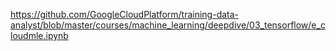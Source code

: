 https://github.com/GoogleCloudPlatform/training-data-analyst/blob/master/courses/machine_learning/deepdive/03_tensorflow/e_cloudmle.ipynb
